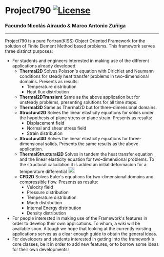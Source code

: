 # Project790 [![License](https://img.shields.io/badge/license-MIT-red.svg)]()
### Facundo Nicolás Airaudo & Marco Antonio Zuñiga
***

Project790 is a pure Fortran(KISS) Object Oriented Framework for the solution of Finite Element Method based problems.
This framework serves three distinct purposes:
+ For students and engineers interested in making use of the different applications already developed:
  + **Thermal2D** Solves Poisson's equation with Dirichlet and Neumann conditions for steady heat transfer problems in two-dimensional domains. Presents as results:
    + Temperature distribution
    + Heat flux distribution
  + **Thermal2DTransient** Same as the above application but for unsteady problems, presenting solutions for all time steps.
  + **Thermal3D** Same as Thermal2D but for three-dimensional domains.
  + **Structural2D** Solves the linear elasticity equations for solids under the hypothesis of plane stress or plane strain. Presents as results:
    + Displacement field 
    + Normal and shear stress field
    + Strain distribution
  + **Structural3D** Solves the linear elasticity equations for three-dimensional solids. Presents the same results as the above application.
  + **ThermalStructural2D** Solves in tandem the heat transfer equation and the linear elasticity equation for two-dimensional problems. To the structural calculation it is added an initial deformacion for a temperature differential <img src="https://i.imgur.com/aMblv4X.png" alt="DeltaT" width="20"/>.
  + **CFD2D** Solves Euler's equations for two-dimensional domains and compressible flow. Presents as results:
    + Velocity field
    + Pressure distribution
    + Temperature distribution
    + Mach distribution
    + Internal Energy distribution
    + Density distribution
+ For people interested in making use of the Framework's features in order to develop their own applications. To whom, a wiki will be available soon. Altough we hope that looking at the currently existing applications serves as a clear enough guide to obtain the general ideas.
+ For developers and students interested in getting into the framework's core classes, be it in order to add new features, or to borrow some ideas for their own developments!
